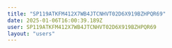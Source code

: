 ```yaml
---
title: "SP119ATKFM412X7WB4JTCNHVT02D6X919BZHPQR69"
date: 2025-01-06T16:00:39.189Z
user: SP119ATKFM412X7WB4JTCNHVT02D6X919BZHPQR69
layout: "users"
---
```

    
